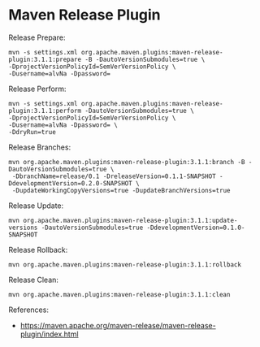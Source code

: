 # Maven Release Plugin

Release Prepare:
```
mvn -s settings.xml org.apache.maven.plugins:maven-release-plugin:3.1.1:prepare -B -DautoVersionSubmodules=true \
-DprojectVersionPolicyId=SemVerVersionPolicy \
-Dusername=alvNa -Dpassword=
```

Release Perform:
```
mvn -s settings.xml org.apache.maven.plugins:maven-release-plugin:3.1.1:perform -DautoVersionSubmodules=true \
-DprojectVersionPolicyId=SemVerVersionPolicy \
-Dusername=alvNa -Dpassword= \
-DdryRun=true
```

Release Branches:
```
mvn org.apache.maven.plugins:maven-release-plugin:3.1.1:branch -B -DautoVersionSubmodules=true \
 -DbranchName=release/0.1 -DreleaseVersion=0.1.1-SNAPSHOT -DdevelopmentVersion=0.2.0-SNAPSHOT \
 -DupdateWorkingCopyVersions=true -DupdateBranchVersions=true
```

Release Update:
```
mvn org.apache.maven.plugins:maven-release-plugin:3.1.1:update-versions -DautoVersionSubmodules=true -DdevelopmentVersion=0.1.0-SNAPSHOT
```

Release Rollback:
```
mvn org.apache.maven.plugins:maven-release-plugin:3.1.1:rollback
```

Release Clean:
```
mvn org.apache.maven.plugins:maven-release-plugin:3.1.1:clean
```


References:
- https://maven.apache.org/maven-release/maven-release-plugin/index.html
